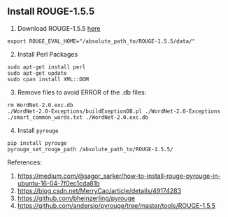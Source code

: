 ## Install ROUGE-1.5.5
1. Download ROUGE-1.5.5 [here](https://github.com/andersjo/pyrouge/tree/master/tools/ROUGE-1.5.5)

```export ROUGE_EVAL_HOME="/absolute_path_to/ROUGE-1.5.5/data/"```

2. Install Perl Packages

```
sudo apt-get install perl
sudo apt-get update
sudo cpan install XML::DOM
```

3. Remove files to avoid ERROR of the .db files:

```
rm WordNet-2.0.exc.db
./WordNet-2.0-Exceptions/buildExeptionDB.pl ./WordNet-2.0-Exceptions ./smart_common_words.txt ./WordNet-2.0.exc.db
```

4. Install ```pyrouge```

```
pip install pyrouge
pyrouge_set_rouge_path /absolute_path_to/ROUGE-1.5.5/
```

References:
1. <https://medium.com/@sagor_sarker/how-to-install-rouge-pyrouge-in-ubuntu-16-04-7f0ec1cda81b>
2. <https://blog.csdn.net/MerryCao/article/details/49174283>
3. <https://github.com/bheinzerling/pyrouge>
4. <https://github.com/andersjo/pyrouge/tree/master/tools/ROUGE-1.5.5>